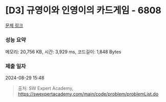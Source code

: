 # [D3] 규영이와 인영이의 카드게임 - 6808 

[문제 링크](https://swexpertacademy.com/main/code/problem/problemDetail.do?contestProbId=AWgv9va6HnkDFAW0) 

### 성능 요약

메모리: 20,756 KB, 시간: 3,929 ms, 코드길이: 1,848 Bytes

### 제출 일자

2024-08-29 15:48



> 출처: SW Expert Academy, https://swexpertacademy.com/main/code/problem/problemList.do
